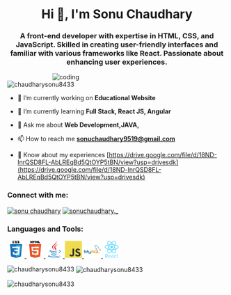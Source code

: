 

<h1 align="center">Hi 👋, I'm Sonu Chaudhary</h1>
<h3 align="center">A front-end developer with expertise in HTML, CSS, and JavaScript. Skilled in creating user-friendly interfaces and familiar with various frameworks like React. Passionate about enhancing user experiences.</h3>
<img align="right" width=400 alt="coding" src="https://media.giphy.com/media/26tn33aiTi1jkl6H6/giphy.gif"
<p align="left"> <img src="https://komarev.com/ghpvc/?username=chaudharysonu8433&label=Profile%20views&color=0e75b6&style=flat" alt="chaudharysonu8433" /> </p>

- 🔭 I’m currently working on **Educational Website**

- 🌱 I’m currently learning **Full Stack, React JS, Angular**

- 💬 Ask me about **Web Development,JAVA,**

- 📫 How to reach me **sonuchaudhary9519@gmail.com**

- 📄 Know about my experiences [https://drive.google.com/file/d/18ND-lnrQSD8FL-AbLREqBd5QtOYP5tBN/view?usp=drivesdk](https://drive.google.com/file/d/18ND-lnrQSD8FL-AbLREqBd5QtOYP5tBN/view?usp=drivesdk)

<h3 align="left">Connect with me:</h3>
<p align="left">
<a href="https://linkedin.com/in/sonu chaudhary" target="blank"><img align="center" src="https://raw.githubusercontent.com/rahuldkjain/github-profile-readme-generator/master/src/images/icons/Social/linked-in-alt.svg" alt="sonu chaudhary" height="30" width="40" /></a>
<a href="https://instagram.com/sonuchaudhary._" target="blank"><img align="center" src="https://raw.githubusercontent.com/rahuldkjain/github-profile-readme-generator/master/src/images/icons/Social/instagram.svg" alt="sonuchaudhary._" height="30" width="40" /></a>
</p>

<h3 align="left">Languages and Tools:</h3>
<p align="left"> <a href="https://www.w3schools.com/css/" target="_blank" rel="noreferrer"> <img src="https://raw.githubusercontent.com/devicons/devicon/master/icons/css3/css3-original-wordmark.svg" alt="css3" width="40" height="40"/> </a> <a href="https://www.w3.org/html/" target="_blank" rel="noreferrer"> <img src="https://raw.githubusercontent.com/devicons/devicon/master/icons/html5/html5-original-wordmark.svg" alt="html5" width="40" height="40"/> </a> <a href="https://www.java.com" target="_blank" rel="noreferrer"> <img src="https://raw.githubusercontent.com/devicons/devicon/master/icons/java/java-original.svg" alt="java" width="40" height="40"/> </a> <a href="https://developer.mozilla.org/en-US/docs/Web/JavaScript" target="_blank" rel="noreferrer"> <img src="https://raw.githubusercontent.com/devicons/devicon/master/icons/javascript/javascript-original.svg" alt="javascript" width="40" height="40"/> </a> <a href="https://www.mysql.com/" target="_blank" rel="noreferrer"> <img src="https://raw.githubusercontent.com/devicons/devicon/master/icons/mysql/mysql-original-wordmark.svg" alt="mysql" width="40" height="40"/> </a> <a href="https://reactjs.org/" target="_blank" rel="noreferrer"> <img src="https://raw.githubusercontent.com/devicons/devicon/master/icons/react/react-original-wordmark.svg" alt="react" width="40" height="40"/> </a> </p>

<p><img align="left" src="https://github-readme-stats.vercel.app/api/top-langs?username=chaudharysonu8433&show_icons=true&locale=en&layout=compact" alt="chaudharysonu8433" /></p>

<p>&nbsp;<img align="center" src="https://github-readme-stats.vercel.app/api?username=chaudharysonu8433&show_icons=true&locale=en" alt="chaudharysonu8433" /></p>

<p><img align="center" src="https://github-readme-streak-stats.herokuapp.com/?user=chaudharysonu8433&" alt="chaudharysonu8433" /></p>
